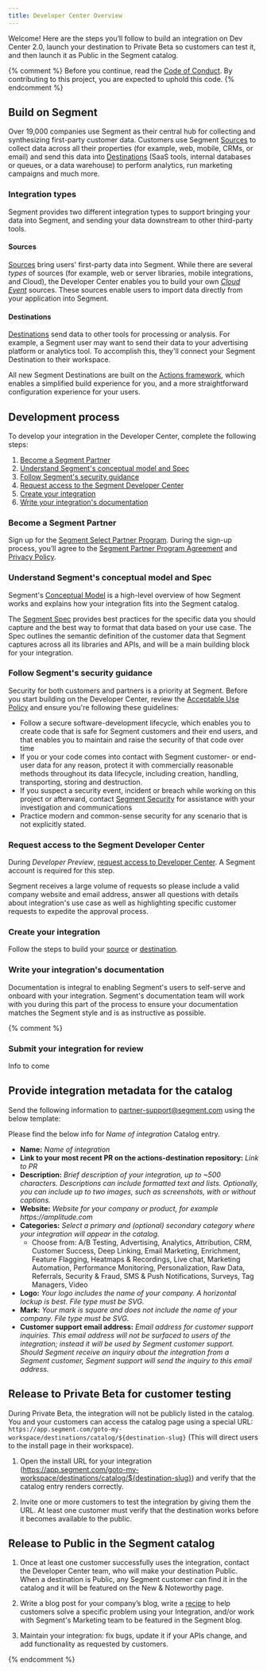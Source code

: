 ```yaml
---
title: Developer Center Overview
---
```

Welcome! Here are the steps you’ll follow to build an integration on Dev Center 2.0, launch your destination to Private Beta so customers can test it, and then launch it as Public in the Segment catalog.

{% comment %}
Before you continue, read the [Code of Conduct](./CODE_OF_CONDUCT.md). By contributing to this project, you are expected to uphold this code.
{% endcomment %}

## Build on Segment

Over 19,000 companies use Segment as their central hub for collecting and synthesizing first-party customer data. Customers use Segment [Sources](/docs/connections/sources/) to collect data across all their properties (for example, web, mobile, CRMs, or email) and send this data into [Destinations](/docs/connections/destinations/) (SaaS tools, internal databases or queues, or a data warehouse) to perform analytics, run marketing campaigns and much more.

### Integration types

Segment provides two different integration types to support bringing your data into Segment, and sending your data downstream to other third-party tools.

#### Sources

[Sources](/docs/connections/sources/) bring users' first-party data into Segment. While there are several *types* of sources (for example, web or server libraries, mobile integrations, and Cloud), the Developer Center enables you to build your own [*Cloud Event*](/docs/connections/sources/#event-cloud-sources) sources. These sources enable users to import data directly from your application into Segment.

#### Destinations

[Destinations](/docs/connections/destinations/) send data to other tools for processing or analysis. For example, a Segment user may want to send their data to your advertising platform or analytics tool. To accomplish this, they'll connect your Segment Destination to their workspace.

All new Segment Destinations are built on the [Actions framework](/docs/connections/destinations/actions/), which enables a simplified build experience for you, and a more straightforward configuration experience for your users.

## Development process

To develop your integration in the Developer Center, complete the following steps:
1. [Become a Segment Partner](#become-a-segment-partner)
2. [Understand Segment's conceptual model and Spec](#understand-segments-conceptual-model-and-spec)
3. [Follow Segment's security guidance](#follow-segments-security-guidance)
4. [Request access to the Segment Developer Center](#request-access-to-the-segment-developer-center)
5. [Create your integration](#create-your-integration)
6. [Write your integration's documentation](#write-your-integrations-documentation)


### Become a Segment Partner

Sign up for the [Segment Select Partner Program](https://segment.com/partners/integration/). During the sign-up process, you’ll agree to the [Segment Partner Program Agreement](https://segment.com/legal/partnersagreement/) and [Privacy Policy](https://segment.com/legal/privacy/).

### Understand Segment's conceptual model and Spec

Segment's [Conceptual Model](/docs/partners/conceptual-model) is a high-level overview of how Segment works and explains how your integration fits into the Segment catalog.

The [Segment Spec](/docs/connections/spec) provides best practices for the specific data you should capture and the best way to format that data based on your use case. The Spec outlines the semantic definition of the customer data that Segment captures across all its libraries and APIs, and will be a main building block for your integration.

### Follow Segment's security guidance

Security for both customers and partners is a priority at Segment. Before you start building on the Developer Center, review the [Acceptable Use Policy](https://segment.com/legal/acceptable-use-policy/) and ensure you're following these guidelines:

- Follow a secure software-development lifecycle, which enables you to create code that is safe for Segment customers and their end users, and that enables you to maintain and raise the security of that code over time
- If you or your code comes into contact with Segment customer- or end-user data for any reason, protect it with commercially reasonable methods throughout its data lifecycle, including creation, handling, transporting, storing and destruction.
- If you suspect a security event, incident or breach while working on this project or afterward, contact [Segment Security](mailto:security@segment.com?subject=Developer%20Center%20Security) for assistance with your investigation and communications
- Practice modern and common-sense security for any scenario that is not explicitly stated.

### Request access to the Segment Developer Center

During _Developer Preview_, [request access to Developer Center](https://segment.com/partners/developer-center/). A Segment account is required for this step.

Segment receives a large volume of requests so please include a valid company website and email address, answer all questions with details about integration's use case as well as highlighting specific customer requests to expedite the approval process.

### Create your integration

Follow the steps to build your [source](/docs/partners/sources) or [destination](/docs/partners/destinations).

### Write your integration's documentation

Documentation is integral to enabling Segment's users to self-serve and onboard with your integration. Segment's documentation team will work with you during this part of the process to ensure your documentation matches the Segment style and is as instructive as possible.


{% comment %}
### Submit your integration for review

Info to come




## Provide integration metadata for the catalog

Send the following information to partner-support@segment.com using the below template:

Please find the below info for _Name of integration_ Catalog entry.

- **Name:** _Name of integration_
- **Link to your most recent PR on the actions-destination repository:** _Link to PR_
- **Description:** _Brief description of your integration, up to ~500 characters. Descriptions can include formatted text and lists. Optionally, you can include up to two images, such as screenshots, with or without captions._
- **Website:** _Website for your company or product, for example https://amplitude.com_
- **Categories:** _Select a primary and (optional) secondary category where your integration will appear in the catalog._
  - Choose from: A/B Testing, Advertising, Analytics, Attribution, CRM, Customer Success, Deep Linking, Email Marketing, Enrichment, Feature Flagging, Heatmaps & Recordings, Live chat, Marketing Automation, Performance Monitoring, Personalization, Raw Data, Referrals, Security & Fraud, SMS & Push Notifications, Surveys, Tag Managers, Video
- **Logo:** _Your logo includes the name of your company. A horizontal lockup is best. File type must be SVG._
- **Mark:** _Your mark is square and does not include the name of your company. File type must be SVG._
- **Customer support email address:** _Email address for customer support inquiries. This email address will not be surfaced to users of the integration; instead it will be used by Segment customer support. Should Segment receive an inquiry about the integration from a Segment customer, Segment support will send the inquiry to this email address._

## Release to Private Beta for customer testing

During Private Beta, the integration will not be publicly listed in the catalog. You and your customers can access the catalog page using a special URL: `https://app.segment.com/goto-my-workspace/destinations/catalog/${destination-slug}` (This will direct users to the install page in their workspace).

1. Open the install URL for your integration (https://app.segment.com/goto-my-workspace/destinations/catalog/${destination-slug}) and verify that the catalog entry renders correctly. 

2. Invite one or more customers to test the integration by giving them the URL. At least one customer must verify that the destination works before it becomes available to the public.

## Release to Public in the Segment catalog

1. Once at least one customer successfully uses the integration, contact the Developer Center team, who will make your destination Public. When a destination is Public, any Segment customer can find it in the catalog and it will be featured on the New & Noteworthy page.

2. Write a blog post for your company’s blog, write a [recipe](https://segment.com/recipes/) to help customers solve a specific problem using your Integration, and/or work with Segment's Marketing team to be featured in the Segment blog.

3. Maintain your integration: fix bugs, update it if your APIs change, and add functionality as requested by customers.

{% endcomment %}